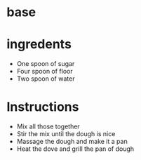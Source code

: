# base

# ingredents

- One spoon of sugar
- Four spoon of floor
- Two spoon of water

# Instructions
- Mix all those together
- Stir the mix until the dough is nice
- Massage the dough and make it a pan
- Heat the dove and grill the pan of dough